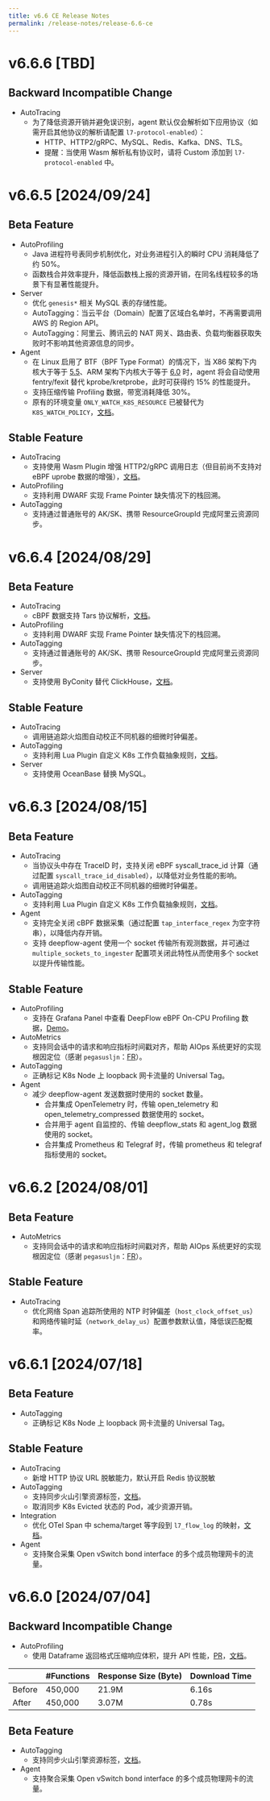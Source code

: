 ```yaml
---
title: v6.6 CE Release Notes
permalink: /release-notes/release-6.6-ce
---
```


# v6.6.6 [TBD]

## Backward Incompatible Change

- AutoTracing
  - 为了降低资源开销并避免误识别，agent 默认仅会解析如下应用协议（如需开启其他协议的解析请配置 `l7-protocol-enabled`）：
    - HTTP、HTTP2/gRPC、MySQL、Redis、Kafka、DNS、TLS。
    - 提醒：当使用 Wasm 解析私有协议时，请将 Custom 添加到 `l7-protocol-enabled` 中。

# v6.6.5 [2024/09/24]

## Beta Feature

- AutoProfiling
  - Java 进程符号表同步机制优化，对业务进程引入的瞬时 CPU 消耗降低了约 50%。
  - 函数栈合并效率提升，降低函数栈上报的资源开销，在同名线程较多的场景下有显著性能提升。
- Server
  - 优化 `genesis*` 相关 MySQL 表的存储性能。
  - AutoTagging：当云平台（Domain）配置了区域白名单时，不再需要调用 AWS 的 Region API。
  - AutoTagging：阿里云、腾讯云的 NAT 网关、路由表、负载均衡器获取失败时不影响其他资源信息的同步。
- Agent
  - 在 Linux 启用了 BTF（BPF Type Format）的情况下，当 X86 架构下内核大于等于 [5.5](https://github.com/torvalds/linux/commit/f1b9509c2fb0ef4db8d22dac9aef8e856a5d81f6)、ARM 架构下内核大于等于 [6.0](https://git.kernel.org/pub/scm/linux/kernel/git/stable/linux.git/commit/?h=linux-6.0.y&id=efc9909fdce00a827a37609628223cd45bf95d0b) 时，agent 将会自动使用 fentry/fexit 替代 kprobe/kretprobe，此时可获得约 15% 的性能提升。
  - 支持压缩传输 Profiling 数据，带宽消耗降低 30%。
  - 原有的环境变量 `ONLY_WATCH_K8S_RESOURCE` 已被替代为 `K8S_WATCH_POLICY`，[文档](../ce-install/serverless-pod/#部署-deepflow-agent)。

## Stable Feature

- AutoTracing
  - 支持使用 Wasm Plugin 增强 HTTP2/gRPC 调用日志（但目前尚不支持对 eBPF uprobe 数据的增强），[文档](../integration/process/wasm-plugin/)。
- AutoProfiling
  - 支持利用 DWARF 实现 Frame Pointer 缺失情况下的栈回溯。
- AutoTagging
  - 支持通过普通账号的 AK/SK、携带 ResourceGroupId 完成阿里云资源同步。

# v6.6.4 [2024/08/29]

## Beta Feature

- AutoTracing
  - cBPF 数据支持 Tars 协议解析，[文档](../features/l7-protocols/rpc/#tars)。
- AutoProfiling
  - 支持利用 DWARF 实现 Frame Pointer 缺失情况下的栈回溯。
- AutoTagging
  - 支持通过普通账号的 AK/SK、携带 ResourceGroupId 完成阿里云资源同步。
- Server
  - 支持使用 ByConity 替代 ClickHouse，[文档](../best-practice/storage-engine-use-byconity/)。

## Stable Feature

- AutoTracing
  - 调用链追踪火焰图自动校正不同机器的细微时钟偏差。
- AutoTagging
  - 支持利用 Lua Plugin 自定义 K8s 工作负载抽象规则，[文档](../integration/process/lua-plugin/)。
- Server
  - 支持使用 OceanBase 替换 MySQL。

# v6.6.3 [2024/08/15]

## Beta Feature

- AutoTracing
  - 当协议头中存在 TraceID 时，支持关闭 eBPF syscall_trace_id 计算（通过配置 `syscall_trace_id_disabled`），以降低对业务性能的影响。
  - 调用链追踪火焰图自动校正不同机器的细微时钟偏差。
- AutoTagging
  - 支持利用 Lua Plugin 自定义 K8s 工作负载抽象规则，[文档](../integration/process/lua-plugin/)。
- Agent
  - 支持完全关闭 cBPF 数据采集（通过配置 `tap_interface_regex` 为空字符串），以降低内存开销。
  - 支持 deepflow-agent 使用一个 socket 传输所有观测数据，并可通过 `multiple_sockets_to_ingester` 配置项关闭此特性从而使用多个 socket 以提升传输性能。

## Stable Feature

- AutoProfiling
  - 支持在 Grafana Panel 中查看 DeepFlow eBPF On-CPU Profiling 数据，[Demo](https://ce-demo.deepflow.yunshan.net/d/Continuous_Profiling/continuous-profiling?var-app_service=deepflow-server)。
- AutoMetrics
  - 支持同会话中的请求和响应指标时间戳对齐，帮助 AIOps 系统更好的实现根因定位（感谢 `pegasusljn`：[FR](https://github.com/deepflowio/deepflow/issues/7069)）。
- AutoTagging
  - 正确标记 K8s Node 上 loopback 网卡流量的 Universal Tag。
- Agent
  - 减少 deepflow-agent 发送数据时使用的 socket 数量。
    - 合并集成 OpenTelemetry 时，传输 open_telemetry 和 open_telemetry_compressed 数据使用的 socket。
    - 合并用于 agent 自监控的、传输 deepflow_stats 和 agent_log 数据使用的 socket。
    - 合并集成 Prometheus 和 Telegraf 时，传输 prometheus 和 telegraf 指标使用的 socket。

# v6.6.2 [2024/08/01]

## Beta Feature

- AutoMetrics
  - 支持同会话中的请求和响应指标时间戳对齐，帮助 AIOps 系统更好的实现根因定位（感谢 `pegasusljn`：[FR](https://github.com/deepflowio/deepflow/issues/7069)）。

## Stable Feature

- AutoTracing
  - 优化网络 Span 追踪所使用的 NTP 时钟偏差（`host_clock_offset_us`）和网络传输时延（`network_delay_us`）配置参数默认值，降低误匹配概率。

# v6.6.1 [2024/07/18]

## Beta Feature

- AutoTagging
  - 正确标记 K8s Node 上 loopback 网卡流量的 Universal Tag。

## Stable Feature

- AutoTracing
  - 新增 HTTP 协议 URL 脱敏能力，默认开启 Redis 协议脱敏
- AutoTagging
  - 支持同步火山引擎资源标签，[文档](../features/auto-tagging/meta-tags/)。
  - 取消同步 K8s Evicted 状态的 Pod，减少资源开销。
- Integration
  - 优化 OTel Span 中 schema/target 等字段到 `l7_flow_log` 的映射，[文档](../features/l7-protocols/otel/)。
- Agent
  - 支持聚合采集 Open vSwitch bond interface 的多个成员物理网卡的流量。

# v6.6.0 [2024/07/04]

## Backward Incompatible Change

- AutoProfiling
  - 使用 Dataframe 返回格式压缩响应体积，提升 API 性能，[PR](https://github.com/deepflowio/deepflow/pull/7011)，[文档](../features/continuous-profiling/data/)。

|        | #Functions | Response Size (Byte) | Download Time |
| ------ | ---------- | -------------------- | ------------- |
| Before | 450,000    | 21.9M                | 6.16s         |
| After  | 450,000    | 3.07M                | 0.78s         |

## Beta Feature

- AutoTagging
  - 支持同步火山引擎资源标签，[文档](../features/auto-tagging/meta-tags/)。
- Agent
  - 支持聚合采集 Open vSwitch bond interface 的多个成员物理网卡的流量。
